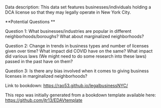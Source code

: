 Data description: This data set features businesses/individuals holding a DCA license so that they may legally operate in New York City. 

**Potential Questions
**

Question 1: What businesses/industries are popular in different neighborhoods/boroughs? What about marginalized neighborhoods?

Question 2: Change in trends in business types and number of licenses given over time? What impact did COVID have on the same? What impact did various laws (We might need to do some research into these laws) passed in the past have on them? 

Question 3: Is there any bias involved when it comes to giving business licenses in marginalized neighborhoods?



Link to bookdown: https://rao53.github.io/legalbusinessNYC/


This repo was initially generated from a bookdown template available here: https://github.com/jtr13/EDAVtemplate
